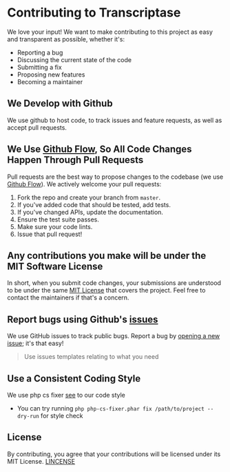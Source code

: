# Contributing to Transcriptase
We love your input! We want to make contributing to this project as easy and transparent as possible, whether it's:

- Reporting a bug
- Discussing the current state of the code
- Submitting a fix
- Proposing new features
- Becoming a maintainer

## We Develop with Github
We use github to host code, to track issues and feature requests, as well as accept pull requests.

## We Use [Github Flow](https://guides.github.com/introduction/flow/index.html), So All Code Changes Happen Through Pull Requests
Pull requests are the best way to propose changes to the codebase (we use [Github Flow](https://guides.github.com/introduction/flow/index.html)). We actively welcome your pull requests:

1. Fork the repo and create your branch from `master`.
2. If you've added code that should be tested, add tests.
3. If you've changed APIs, update the documentation.
4. Ensure the test suite passes.
5. Make sure your code lints.
6. Issue that pull request!

## Any contributions you make will be under the MIT Software License
In short, when you submit code changes, your submissions are understood to be under the same [MIT License](LICENSE.md) that covers the project. Feel free to contact the maintainers if that's a concern.

## Report bugs using Github's [issues](https://github.com/faycalBordjah/dm-ci20-4/issues)
We use GitHub issues to track public bugs. Report a bug by [opening a new issue](https://github.com/faycalBordjah/dm-ci20-4/issues/new); it's that easy!
> Use issues templates relating to what you need
>
## Use a Consistent Coding Style
We use php cs fixer [see](https://github.com/FriendsOfPHP/PHP-CS-Fixer) to our code style 
* You can try running `php php-cs-fixer.phar fix /path/to/project --dry-run` for style check

## License
By contributing, you agree that your contributions will be licensed under its MIT License.
[LINCENSE](LICENSE.md)
